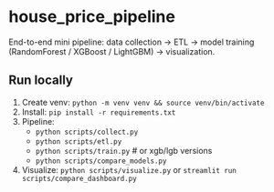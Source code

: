 # house_price_pipeline

End-to-end mini pipeline: data collection → ETL → model training (RandomForest / XGBoost / LightGBM) → visualization.

## Run locally
1. Create venv: `python -m venv venv && source venv/bin/activate`
2. Install: `pip install -r requirements.txt`
3. Pipeline:
   - `python scripts/collect.py`
   - `python scripts/etl.py`
   - `python scripts/train.py`  # or xgb/lgb versions
   - `python scripts/compare_models.py`
4. Visualize: `python scripts/visualize.py` or `streamlit run scripts/compare_dashboard.py`
